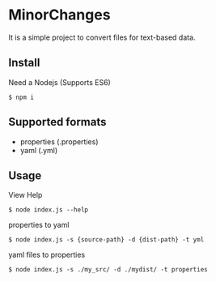 # MinorChanges
It is a simple project to convert files for  text-based data.

## Install
Need a Nodejs (Supports ES6)
```$xslt
$ npm i
```

## Supported formats
* properties (.properties)
* yaml (.yml)

## Usage
View Help
```$xslt
$ node index.js --help
```

properties to yaml
```$xslt
$ node index.js -s {source-path} -d {dist-path} -t yml
```

yaml files to properties
```$xslt
$ node index.js -s ./my_src/ -d ./mydist/ -t properties
```